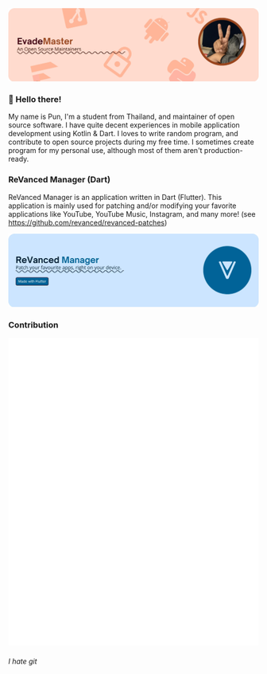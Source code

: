 <picture>
  <source media="(prefers-color-scheme: dark)" srcset="assets\Personal\default-light.webp">
  <img alt="" src="assets\Personal\default-light.webp">
</picture>

### 👋 Hello there!

My name is Pun, I'm a student from Thailand, and maintainer of open source software. I have quite decent experiences in mobile application development using Kotlin & Dart. I loves to write random program, and contribute to open source projects during my free time. I sometimes create program for my personal use, although most of them aren't production-ready.

### ReVanced Manager (Dart)
ReVanced Manager is an application written in Dart (Flutter). This application is mainly used for patching and/or modifying your favorite applications like YouTube, YouTube Music, Instagram, and many more! (see https://github.com/revanced/revanced-patches)

<picture>
  <source media="(prefers-color-scheme: dark)" srcset="assets\ReVancedManager\default-dark.webp">
  <img alt="" src="assets\ReVancedManager\default-light.webp">
</picture>
  
### Contribution

<img src="metrics.classic.svg"/>


<!--

Lorem ipsum dolor sit amet, consectetur adipiscing elit, sed do eiusmod tempor incididunt ut labore et dolore magna aliqua. Quis risus sed vulputate odio ut enim. Leo urna molestie at elementum eu. Mattis enim ut tellus elementum sagittis vitae et leo duis. Ultrices in iaculis nunc sed augue lacus viverra vitae congue. Amet risus nullam eget felis eget nunc. Mattis aliquam faucibus purus in massa tempor. Augue mauris augue neque gravida in fermentum et. Nisi est sit amet facilisis magna etiam tempor orci. In ante metus dictum at tempor commodo. Platea dictumst quisque sagittis purus sit amet.

-->


###### I hate git
